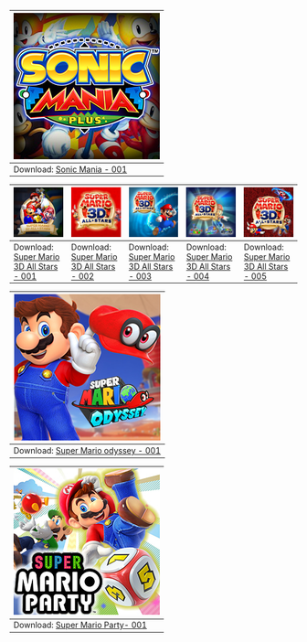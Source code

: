 <!--sonicmania-->

| ![sonic mania - 001](/icon/preview/Sonic-mania-icon-001-[01009AA000FAA000].jpg) |
| --- |
| Download: [Sonic Mania - 001](../../../raw/main/icon/zip/Sonic-mania-icon-001-[01009AA000FAA000].zip) |
<!--mario3D-allstars-->

| ![Super Mario 3D All Stars - 001](/icon/preview/super-mario-all-stars-icon-001-[10049900F546000].jpg) | ![Super Mario 3D All Stars - 002](/icon/preview/super-mario-all-stars-icon-002-[10049900F546000].jpg) | ![Super Mario 3D All Stars - 003](/icon/preview/super-mario-all-stars-icon-003-[10049900F546000].jpg) | ![Super Mario 3D All Stars - 004](/icon/preview/super-mario-all-stars-icon-004-[10049900F546000].jpg) | ![Super Mario 3D All Stars - 005](/icon/preview/super-mario-all-stars-icon-005-[10049900F546000].jpg) |
| --- | --- | --- | --- | --- |
| Download: [Super Mario 3D All Stars - 001](../../../raw/main/icon/zip/super-mario-all-stars-icon-001-[10049900F546000].zip) | Download: [Super Mario 3D All Stars - 002](../../../raw/main/icon/zip/super-mario-all-stars-icon-002-[10049900F546000].zip) | Download: [Super Mario 3D All Stars - 003](../../../raw/main/icon/zip/super-mario-all-stars-icon-003-[10049900F546000].zip) | Download: [Super Mario 3D All Stars - 004](../../../raw/main/icon/zip/super-mario-all-stars-icon-004-[10049900F546000].zip) | Download: [Super Mario 3D All Stars - 005](../../../raw/main/icon/zip/super-mario-all-stars-icon-005-[10049900F546000].zip) |

<!--sm-odyssey-->

| ![Super Mario odyssey - 001](/icon/preview/super-mario-odyssey-icon-001-[0100000000010000].jpg) |
| --- |
| Download: [Super Mario odyssey - 001](../../../raw/main/icon/zip/super-mario-odyssey-icon-001-[0100000000010000].zip) |

<!--sm-party-->

| ![Super Mario Party- 001](/icon/preview/super-mario-party-icon-001-[010036B0034E4000].jpg) |
| --- |
| Download: [Super Mario Party- 001](../../../raw/main/icon/zip/super-mario-party-icon-001-[010036B0034E4000].zip) |
